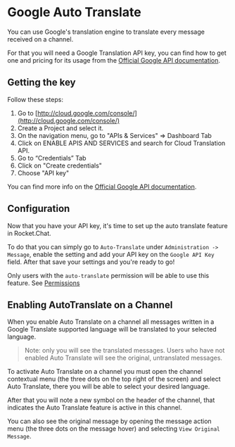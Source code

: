 # Google Auto Translate

You can use Google's translation engine to translate every message received on a channel.

For that you will need a Google Translation API key, you can find how to get one and pricing for its usage from the [Official Google API documentation](https://cloud.google.com/translate/pricing).

## Getting the key

Follow these steps:

1. Go to [http://cloud.google.com/console/](http://cloud.google.com/console/)
2. Create a Project and select it.
3. On the navigation menu, go to "APIs & Services" => Dashboard Tab
4. Click on ENABLE APIS AND SERVICES and search for Cloud Translation API.
5. Go to “Credentials” Tab
6. Click on "Create credentials"
7. Choose "API key"

You can find more info on the [Official Google API documentation](https://cloud.google.com/translate).

## Configuration

Now that you have your API key, it's time to set up the auto translate feature in Rocket.Chat.

To do that you can simply go to `Auto-Translate` under `Administration -> Message`, enable the setting and add your API key on the `Google API Key` field. After that save your settings and you're ready to go!

Only users with the `auto-translate` permission will be able to use this feature. See [Permissions](../permissions.md)

## Enabling AutoTranslate on a Channel

When you enable Auto Translate on a channel all messages written in a Google Translate supported language will be translated to your selected language.

> Note: only you will see the translated messages. Users who have not enabled Auto Translate will see the original, untranslated messages.

To activate Auto Translate on a channel you must open the channel contextual menu (the three dots on the top right of the screen) and select Auto Translate, there you will be able to select your desired language.

After that you will note a new symbol on the header of the channel, that indicates the Auto Translate feature is active in this channel.

You can also see the original message by opening the message action menu (the three dots on the message hover) and selecting `View Original Message`.
